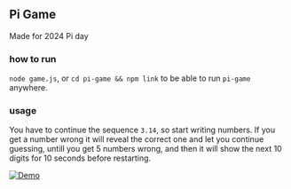 ## Pi Game
Made for 2024 Pi day

### how to run
`node game.js`, or `cd pi-game && npm link` to be able to run `pi-game` anywhere.


### usage
You have to continue the sequence `3.14`, so start writing numbers. If you get a number wrong it will reveal the correct one and let you continue guessing, untill you get 5 numbers wrong, and then it will show the next 10 digits for 10 seconds before restarting.

[![Demo](https://imgur.com/AnFnYUw)](https://i.imgur.com/AnFnYUw.mp4)
